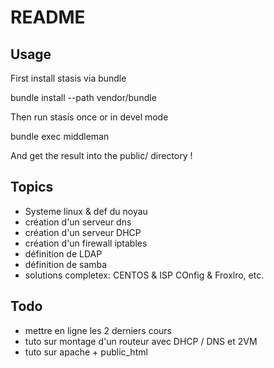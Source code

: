 README
======

Usage
-----


First install stasis via bundle

  bundle install --path vendor/bundle

Then run stasis once or in devel mode

  bundle exec middleman

And get the result into the public/ directory !


Topics
------

* Systeme linux & def du noyau
* création d'un serveur dns
* création d'un serveur DHCP
* création d'un firewall iptables
* définition de LDAP
* définition de samba
* solutions completex: CENTOS & ISP COnfig & Froxlro, etc.

Todo
----

- mettre en ligne les 2 derniers cours
- tuto sur montage d'un routeur avec DHCP / DNS et 2VM
- tuto sur apache + public_html

